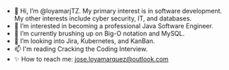 - 👋 Hi, I’m @loyamarjTZ. My primary interest is in software development. My other interests include cyber security, IT, and databases.
- 👀 I’m interested in becoming a professional Java Software Engineer.
- 🌱 I’m currently brushing up on Big-O notation and MySQL.
- 💞️ I’m looking into Jira, Kubernetes, and KanBan.
- 📫 I'm reading Cracking the Coding Interview.
- ✨ How to reach me: jose.loyamarquez@outlook.com 

<!---
loyamarjTZ/loyamarjTZ is a ✨ special ✨ repository because its `README.md` (this file) appears on your GitHub profile.
You can click the Preview link to take a look at your changes.
--->
